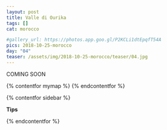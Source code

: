 ```yaml
---
layout: post
title: Valle di Ourika
tags: []
cat: morocco

#gallery_url: https://photos.app.goo.gl/P2KCLi1dtEpqfT54A
pics: 2018-10-25-morocco
day: "04"
teaser: /assets/img/2018-10-25-morocco/teaser/04.jpg
---
```


COMING SOON

{% contentfor mymap %}
{% endcontentfor %}

{% contentfor sidebar %}

**Tips**

{% endcontentfor %}
